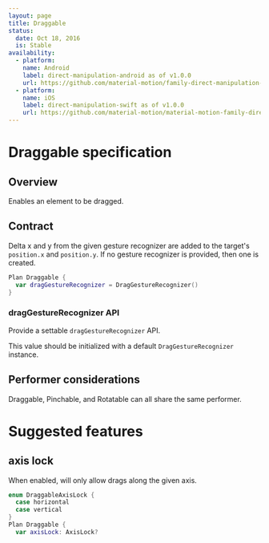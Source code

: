 ```yaml
---
layout: page
title: Draggable
status:
  date: Oct 18, 2016
  is: Stable
availability:
  - platform:
    name: Android
    label: direct-manipulation-android as of v1.0.0
    url: https://github.com/material-motion/family-direct-manipulation-android/releases/tag/1.0.0
  - platform:
    name: iOS
    label: direct-manipulation-swift as of v1.0.0
    url: https://github.com/material-motion/material-motion-family-direct-manipulation-swift/releases/tag/v1.0.0
---
```


# Draggable specification

## Overview

Enables an element to be dragged.

## Contract

Delta x and y from the given gesture recognizer are added to the target's `position.x` and `position.y`. If no gesture recognizer is provided, then one is created.

```swift
Plan Draggable {
  var dragGestureRecognizer = DragGestureRecognizer()
}
```

### dragGestureRecognizer API

Provide a settable `dragGestureRecognizer` API.

This value should be initialized with a default `DragGestureRecognizer` instance.

## Performer considerations

Draggable, Pinchable, and Rotatable can all share the same performer.

# Suggested features

## axis lock

When enabled, will only allow drags along the given axis.

```swift
enum DraggableAxisLock {
  case horizontal
  case vertical
}
Plan Draggable {
  var axisLock: AxisLock?
```
